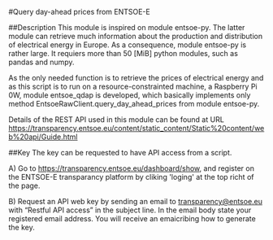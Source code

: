 #Query day-ahead prices from ENTSOE-E

##Description
This module is inspired on module entsoe-py. The latter module can retrieve much information about the production and distribution of electrical energy in Europe. As a consequence, module entsoe-py is rather large. It requiers more than 50 [MiB] python modules, such as pandas and numpy.

As the only needed function is to retrieve the prices of electrical energy and as this script is to run on a resource-constrainted machine, a Raspberry Pi
0W, module entsoe_qdap is developed, which basically implements only method EntsoeRawClient.query_day_ahead_prices from module entsoe-py.

Details of the REST API used in this module can be found at URL https://transparency.entsoe.eu/content/static_content/Static%20content/web%20api/Guide.html

##Key
The key can be requested to have API access from a script.

A) Go to https://transparency.entsoe.eu/dashboard/show, and register on the ENTSOE-E transparancy platform by cliking 'loging' at the top richt of the page.

B) Request an API web key by sending an email to transparency@entsoe.eu with “Restful API access” in the subject line. In the email body state your registered email address. You will receive an emaicribing how to generate the key.


